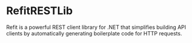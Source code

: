 # RefitRESTLib
Refit is a powerful REST client library for .NET that simplifies building API clients by automatically generating boilerplate code for HTTP requests.
